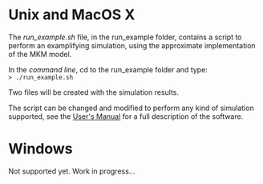 Unix and MacOS X
=================

The *run_example.sh* file, in the run\_example folder, contains a script to perform an examplifying simulation, using the approximate implementation of the MKM model.

In the *command line*, cd to the run\_example folder and type:  
`> ./run_example.sh` 

Two files will be created with the simulation results.

The script can be changed and modified to perform any kind of simulation supported, see the [User's Manual](https://github.com/batuff/Survival/tree/master/Documentation/Survival_USERS_MANUAL.pdf) for a full description of the software.


Windows
=================

Not supported yet. Work in progress...
